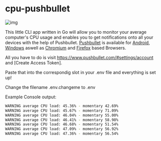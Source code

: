 # cpu-pushbullet

![img](https://www.pushbullet.com/img/header/logo.png)

This little CLI app written in Go will allow you to monitor your average computer's CPU usage and enables you to get notifications onto all your devices with the help of Pushbullet.
[Pushbullet](https://www.pushbullet.com/) is available for [Android](https://play.google.com/store/apps/details?id=com.pushbullet.android&pcampaignid=web_share), [Windows](https://update.pushbullet.com/pushbullet_installer.exe) aswell as [Chromium](https://addons.mozilla.org/en-US/firefox/addon/pushbullet/versions/) and [Firefox](https://addons.mozilla.org/en-US/firefox/addon/pushbullet/versions/) based Browsers.

All you have to do is visit https://www.pushbullet.com/#settings/account and [Create Access Token].

Paste that into the correspondig slot in your .env file and everything is set up!

Change the filename .env.changeme to .env

Example Console output:
```bash
WARNING average CPU load: 45.36% - momentary 42.69%
WARNING average CPU load: 45.67% - momentary 71.09%
WARNING average CPU load: 46.04% - momentary 55.00%
WARNING average CPU load: 46.41% - momentary 58.98%
WARNING average CPU load: 46.68% - momentary 51.54%
WARNING average CPU load: 47.09% - momentary 56.92%
WARNING average CPU load: 47.36% - momentary 56.54%


```
